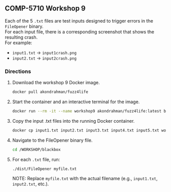 ## COMP-5710 Workshop 9

Each of the 5 `.txt` files are test inputs designed to trigger errors in the `FileOpener` binary.  
For each input file, there is a corresponding screenshot that shows the resulting crash.  
For example:  
- `input1.txt` → `input1crash.png`
- `input2.txt` → `input2crash.png`

### Directions
1. Download the workshop 9 Docker image.
   ```bash
   docker pull akondrahman/fuzz4life
   ```
2. Start the container and an interactive terminal for the image.
   ```bash
   docker run --rm -it --name workshop9 akondrahman/fuzz4life:latest bash
   ```
3. Copy the input .txt files into the running Docker container.
   ```bash
   docker cp input1.txt input2.txt input3.txt input4.txt input5.txt workshop9:/WORKSHOP/blackbox/
   ```
4. Navigate to the FileOpener binary file.
   ```bash
   cd /WORKSHOP/blackbox
   ```
5. For each `.txt` file, run:
   ```bash
   ./dist/FileOpener myfile.txt
   ```
   NOTE: Replace `myfile.txt` with the actual filename (e.g., `input1.txt`, `input2.txt`, etc.).